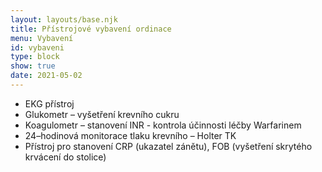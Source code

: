 ```yaml
---
layout: layouts/base.njk
title: Přístrojové vybavení ordinace
menu: Vybavení
id: vybaveni
type: block
show: true
date: 2021-05-02
---
```


* EKG přístroj
* Glukometr – vyšetření krevního cukru
* Koagulometr – stanovení INR - kontrola účinnosti léčby Warfarinem
* 24–hodinová monitorace tlaku krevního – Holter TK
* Přístroj pro stanovení CRP (ukazatel zánětu), FOB (vyšetření skrytého krvácení do stolice)